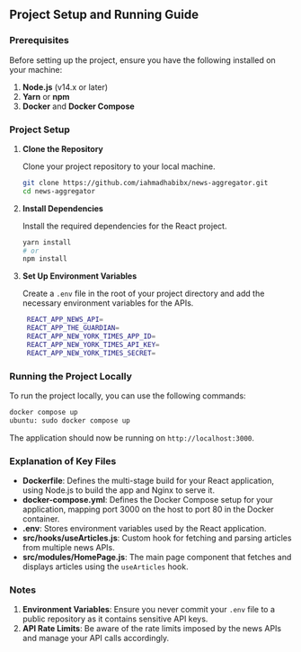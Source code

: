 ## Project Setup and Running Guide

### Prerequisites

Before setting up the project, ensure you have the following installed on your machine:

1. **Node.js** (v14.x or later)
2. **Yarn** or **npm**
3. **Docker** and **Docker Compose**

### Project Setup

1. **Clone the Repository**

   Clone your project repository to your local machine.

   ```sh
   git clone https://github.com/iahmadhabibx/news-aggregator.git
   cd news-aggregator
   ```

2. **Install Dependencies**

   Install the required dependencies for the React project.

   ```sh
   yarn install
   # or
   npm install
   ```

3. **Set Up Environment Variables**

   Create a `.env` file in the root of your project directory and add the necessary environment variables for the APIs.

   ```sh
    REACT_APP_NEWS_API=
    REACT_APP_THE_GUARDIAN=
    REACT_APP_NEW_YORK_TIMES_APP_ID=
    REACT_APP_NEW_YORK_TIMES_API_KEY=
    REACT_APP_NEW_YORK_TIMES_SECRET=
   ```

### Running the Project Locally

To run the project locally, you can use the following commands:

```sh
docker compose up
ubuntu: sudo docker compose up
```

The application should now be running on `http://localhost:3000`.

### Explanation of Key Files

- **Dockerfile**: Defines the multi-stage build for your React application, using Node.js to build the app and Nginx to serve it.
- **docker-compose.yml**: Defines the Docker Compose setup for your application, mapping port 3000 on the host to port 80 in the Docker container.
- **.env**: Stores environment variables used by the React application.
- **src/hooks/useArticles.js**: Custom hook for fetching and parsing articles from multiple news APIs.
- **src/modules/HomePage.js**: The main page component that fetches and displays articles using the `useArticles` hook.

### Notes

1. **Environment Variables**: Ensure you never commit your `.env` file to a public repository as it contains sensitive API keys.
2. **API Rate Limits**: Be aware of the rate limits imposed by the news APIs and manage your API calls accordingly.